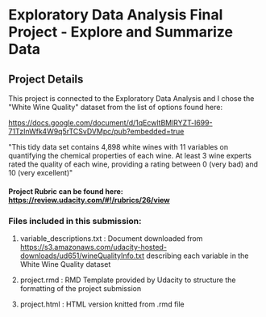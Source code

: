 # Exploratory Data Analysis Final Project - Explore and Summarize Data


## Project Details

This project is connected to the Exploratory Data Analysis and I chose the "White Wine Quality" dataset from the list of options found here: 

https://docs.google.com/document/d/1qEcwltBMlRYZT-l699-71TzInWfk4W9q5rTCSvDVMpc/pub?embedded=true

"This tidy data set contains 4,898 white wines with 11 variables on quantifying the chemical properties of each wine. At least 3 wine experts rated the quality of each wine, providing a rating between 0 (very bad) and 10 (very excellent)"

#### Project Rubric can be found here: https://review.udacity.com/#!/rubrics/26/view

### Files included in this submission:

1. variable_descriptions.txt :
	Document downloaded from https://s3.amazonaws.com/udacity-hosted-downloads/ud651/wineQualityInfo.txt describing each variable in the White Wine Quality dataset

2. project.rmd : RMD Template provided by Udacity to structure the formatting of the project submission

3. project.html : HTML version knitted from .rmd file
